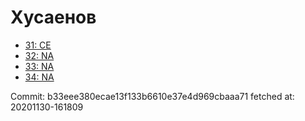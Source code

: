 # Хусаенов
- [31: CE](31.md)
- [32: NA](32.md)
- [33: NA](33.md)
- [34: NA](34.md)

Commit: b33eee380ecae13f133b6610e37e4d969cbaaa71
 fetched at: 20201130-161809
